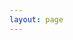 ```yaml
---
layout: page
---
```


<!--加入简历 -->
<Intro :url="'./resume/index.html'" />
<script setup>
import Intro from './components/Intro.vue'
</script>
